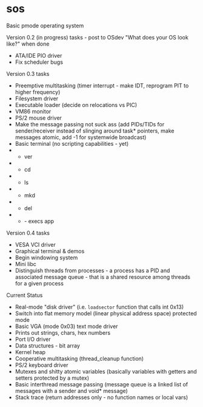 # sos
Basic pmode operating system

Version 0.2 (in progress) tasks - post to OSdev "What does your OS look like?" when done
* ATA/IDE PIO driver
* Fix scheduler bugs

Version 0.3 tasks
* Preemptive multitasking (timer interrupt - make IDT, reprogram PIT to higher frequency)
* Filesystem driver
* Executable loader (decide on relocations vs PIC)
* VM86 monitor
* PS/2 mouse driver
* Make the message passing not suck ass (add PIDs/TIDs for sender/receiver instead of slinging around task* pointers, make messages atomic, add -1 for systemwide broadcast)
* Basic terminal (no scripting capabilities - yet)
* * ver
* * cd
* * ls
* * mkd
* * del
* * <app name> - execs app

Version 0.4 tasks
* VESA VCI driver
* Graphical terminal & demos
* Begin windowing system
* Mini libc
* Distinguish threads from processes - a process has a PID and associated message queue - that is a shared resource among threads for a given process

Current Status
* Real-mode "disk driver" (i.e. `loadsector` function that calls int 0x13)
* Switch into flat memory model (linear physical address space) protected mode
* Basic VGA (mode 0x03) text mode driver
* Prints out strings, chars, hex numbers
* Port I/O driver
* Data structures - bit array
* Kernel heap
* Cooperative multitasking (thread_cleanup function)
* PS/2 keyboard driver
* Mutexes and shitty atomic variables (basically variables with getters and setters protected by a mutex)
* Basic interthread message passing (message queue is a linked list of messages with a sender and void* message)
* Stack trace (return addresses only - no function names or local vars)
